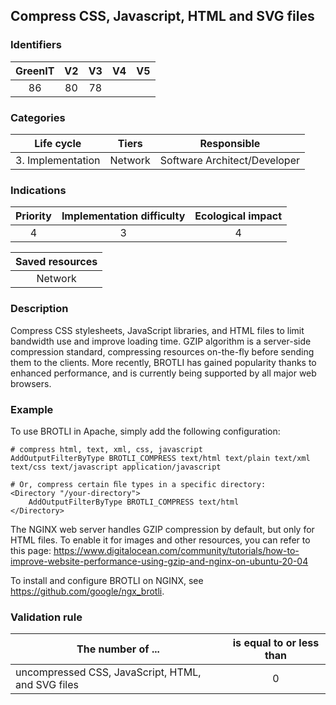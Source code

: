 ## Compress CSS, Javascript, HTML and SVG files

### Identifiers

| GreenIT | V2  | V3  | V4  | V5  |
| :-----: | :-: | :-: | :-: | :-: |
|   86    | 80  | 78  |     |     |

### Categories

|    Life cycle     |  Tiers  |         Responsible          |
| :---------------: | :-----: | :--------------------------: |
| 3. Implementation | Network | Software Architect/Developer |

### Indications

| Priority | Implementation difficulty | Ecological impact |
| :------: | :-----------------------: | :---------------: |
|    4     |             3             |         4         |

| Saved resources |
| :-------------: |
|     Network     |

### Description

Compress CSS stylesheets, JavaScript libraries, and HTML files to limit bandwidth use and improve loading time.
GZIP algorithm is a server-side compression standard, compressing resources on-the-fly before sending them to the clients.
More recently, BROTLI has gained popularity thanks to enhanced performance, and is currently being supported by all major web browsers.

### Example

To use BROTLI in Apache, simply add the following configuration:

```
# compress html, text, xml, css, javascript
AddOutputFilterByType BROTLI_COMPRESS text/html text/plain text/xml text/css text/javascript application/javascript

# Or, compress certain ﬁle types in a specific directory:
<Directory "/your-directory">
    AddOutputFilterByType BROTLI_COMPRESS text/html
</Directory>
```

The NGINX web server handles GZIP compression by default, but only for HTML files.
To enable it for images and other resources, you can refer to this page: https://www.digitalocean.com/community/tutorials/how-to-improve-website-performance-using-gzip-and-nginx-on-ubuntu-20-04

To install and configure BROTLI on NGINX, see https://github.com/google/ngx_brotli.

### Validation rule

| The number of ...                                 | is equal to or less than |
| ------------------------------------------------- | :----------------------: |
| uncompressed CSS, JavaScript, HTML, and SVG files |            0             |
